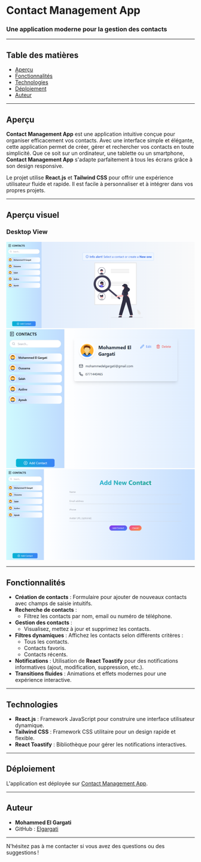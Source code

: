 # Contact Management App

### Une application moderne pour la gestion des contacts

---

## Table des matières

- [Aperçu](#aperçu)
- [Fonctionnalités](#fonctionnalités)
- [Technologies](#technologies)
- [Déploiement](#déploiement)
- [Auteur](#auteur)

---

## Aperçu

**Contact Management App** est une application intuitive conçue pour organiser efficacement vos contacts. Avec une interface simple et élégante, cette application permet de créer, gérer et rechercher vos contacts en toute simplicité. Que ce soit sur un ordinateur, une tablette ou un smartphone, **Contact Management App** s'adapte parfaitement à tous les écrans grâce à son design responsive.

Le projet utilise **React.js** et **Tailwind CSS** pour offrir une expérience utilisateur fluide et rapide. Il est facile à personnaliser et à intégrer dans vos propres projets.

---

## Aperçu visuel

### Desktop View

![Contact Management App - Desktop](./public/contacts.png)
![Contact Management App - Desktop](./public/contact.png)
![Contact Management App - Desktop](./public/add.png)


---

## Fonctionnalités

- **Création de contacts** : Formulaire pour ajouter de nouveaux contacts avec champs de saisie intuitifs.
- **Recherche de contacts** :
  - Filtrez les contacts par nom, email ou numéro de téléphone.
- **Gestion des contacts** :
  - Visualisez, mettez à jour et supprimez les contacts.
- **Filtres dynamiques** : Affichez les contacts selon différents critères :
  - Tous les contacts.
  - Contacts favoris.
  - Contacts récents.
- **Notifications** : Utilisation de **React Toastify** pour des notifications informatives (ajout, modification, suppression, etc.).
- **Transitions fluides** : Animations et effets modernes pour une expérience interactive.

---

## Technologies

- **React.js** : Framework JavaScript pour construire une interface utilisateur dynamique.
- **Tailwind CSS** : Framework CSS utilitaire pour un design rapide et flexible.
- **React Toastify** : Bibliothèque pour gérer les notifications interactives.

---

## Déploiement

L'application est déployée sur [Contact Management App](https://github.com/Elgargati/Contact_Management_App).

---

## Auteur

- **Mohammed El Gargati**
- GitHub : [Elgargati](https://github.com/Elgargati)

---

N'hésitez pas à me contacter si vous avez des questions ou des suggestions !
